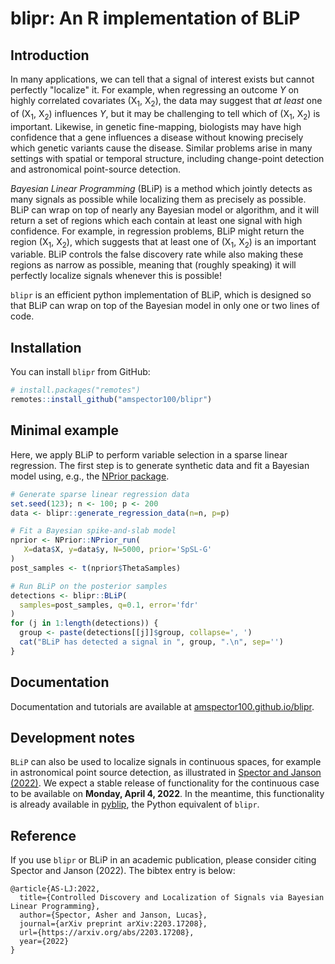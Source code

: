 # blipr: An R implementation of BLiP

## Introduction

In many applications, we can tell that a signal of interest exists but cannot perfectly "localize" it. For example, when regressing an outcome *Y* on highly correlated covariates (X<sub>1</sub>, X<sub>2</sub>), the data may suggest that *at least* one of (X<sub>1</sub>, X<sub>2</sub>) influences *Y*, but it may be challenging to tell which of (X<sub>1</sub>, X<sub>2</sub>) is important. Likewise, in genetic fine-mapping, biologists may have high confidence that a gene influences a disease without knowing precisely which genetic variants cause the disease. Similar problems arise in many settings with spatial or temporal structure, including change-point detection and astronomical point-source detection.

*Bayesian Linear Programming* (BLiP) is a method which jointly detects as many signals as possible while localizing them as precisely as possible. BLiP can wrap on top of nearly any Bayesian model or algorithm, and it will return a set of regions which each contain at least one signal with high confidence. For example, in regression problems, BLiP might return the region (X<sub>1</sub>, X<sub>2</sub>), which suggests that at least one of (X<sub>1</sub>, X<sub>2</sub>) is an important variable. BLiP controls the false discovery rate while also making these regions as narrow as possible, meaning that (roughly speaking) it will perfectly localize signals whenever this is possible! 

``blipr`` is an efficient python implementation of BLiP, which is designed so that BLiP can wrap on top of the Bayesian model in only one or two lines of code.

## Installation

You can install ``blipr`` from GitHub:

```R
# install.packages("remotes")
remotes::install_github("amspector100/blipr")
```

## Minimal example

Here, we apply BLiP to perform variable selection in a sparse linear regression. The first step is to generate synthetic data and fit a Bayesian model using, e.g., the [NPrior package](https://github.com/rabbitinasubmarine/NPrior).

```R
# Generate sparse linear regression data
set.seed(123); n <- 100; p <- 200
data <- blipr::generate_regression_data(n=n, p=p)

# Fit a Bayesian spike-and-slab model
nprior <- NPrior::NPrior_run(
   X=data$X, y=data$y, N=5000, prior='SpSL-G'
)
post_samples <- t(nprior$ThetaSamples)

# Run BLiP on the posterior samples
detections <- blipr::BLiP(
  samples=post_samples, q=0.1, error='fdr'
)
for (j in 1:length(detections)) {
  group <- paste(detections[[j]]$group, collapse=', ')
  cat("BLiP has detected a signal in ", group, ".\n", sep='')
}
```

## Documentation

Documentation and tutorials are available at [amspector100.github.io/blipr](https://amspector100.github.io/blipr).

## Development notes

``BLiP`` can also be used to localize signals in continuous spaces, for example in astronomical point source detection, as illustrated in [Spector and Janson (2022)](https://arxiv.org/abs/2203.17208). We expect a stable release of functionality for the continuous case to be available on **Monday, April 4, 2022**. In the meantime, this functionality is already available in [pyblip](https://amspector100.github.io/pyblip/usage.html#4.-Point-source-detection), the Python equivalent of ``blipr``.

## Reference

If you use ``blipr`` or BLiP in an academic publication, please consider citing Spector and Janson (2022). The bibtex entry is below:

```
@article{AS-LJ:2022,
  title={Controlled Discovery and Localization of Signals via Bayesian Linear Programming},
  author={Spector, Asher and Janson, Lucas},
  journal={arXiv preprint arXiv:2203.17208},
  url={https://arxiv.org/abs/2203.17208},
  year={2022}
}
```
